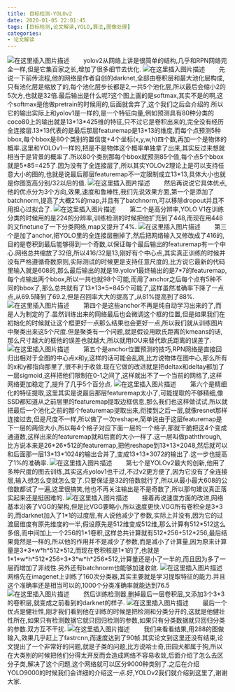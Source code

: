 ```yaml
---
title: 目标检测-YOLOv2
date: 2020-01-05 22:01:45
tags: [目标检测,论文解读,YOLO,算法,图像处理]
categories: 
- 论文解读
---
```

![在这里插入图片描述](0.png)
　　yolov2从网络上讲是很简单的结构,几乎和RPN网络完全一样,但是它集百家之长,增加了很多细节去优化.
![在这里插入图片描述](1.png)
　　先说一下前传流程,他的网络是作者自创的darknet,全部由卷积层和最大池化层构成,只有池化层是缩放了的,每个池化层步长都是2,一共5个池化层,所以最后会缩小2的5次方,也就是32倍.最后输出是什么呢?这个图上画的是softmax,其实不是的啊,这个softmax是他做pretrain的时候用的,后面就舍弃了,这个我们之后会介绍的.所以它的输出实际上和yolov1是一样的,是一个特征向量,例如预测具有80种分类的coco80上的输出就是13\*13\*425维的特征,只不过它是卷积出来的,完全没有经历全连接层.13\*13代表的是最后那层featuremap是13\*13的维度,而每个点预测5种bbox,每个bbox是80个类别的置信度+4个坐标(x,y,w,h)四个数,再加一个是物体的概率.这里和YOLOv1一样的,把是不是物体这个概率单独拿了出来,其实反过来想就相当于是背景的概率了.所以80个类别那每个bbox就预测85个值,每个点5个bbox就是5\*85=425了.因为没有了全连接层了,所以其实YOLOv2理论上是可以支持任意大小的图的,也就是说最后那层featuremap不一定限制成立13\*13,具体大小也就是你图宽高分别/32以后的值.
![在这里插入图片描述](2.png)
　　然后再说说它具体优点,他的优点分为3个方向,效果,速度和鲁棒性,我们先说效果方面,第一个是添加了batchnorm,提高了大概2%的map,并且有了batchnorm,可以移除dropout并且不用担心过拟合了.
![在这里插入图片描述](3.png)
　　第二个是高分辨率,YOLO V1在训练分类的时候用的是224的分辨率,训练检测的时候把他扩充到了448,而现在用448的又finetune了一下分类网络,map又提升了4%.
![在这里插入图片描述](4.png)
　　第三个是加了anchor,把YOLO里的全连接层删掉了,然后把网络输入又修改成了416的,目的是卷积到最后能够得到一个奇数,以保证每个最后输出的featuremap有一个中心.网络总共缩放了32倍,所以416/32是13,刚好有个中心点,其实真正训练的时候并没有严格遵循奇数原则,实际测试的时候更是支持任意尺度的,比方说它最新的代码里输入就是608的,那么最后输出的就是19.yolov1最终输出的是7\*7的featuremap,每个点输出两个bbox,所以一共也就98个可能,而用了anchor之后每个点有5种不同的bbox了,那么总共就有了13\*13\*5=845个可能了,这样虽然准确率下降了一点点,从69.5降到了69.2,但是召回率大大的提高了,从81%提高到了88%.
![在这里插入图片描述](5.png)
　　第四个是这些anchor不再是纯自动学习出来的了,而是人为制定的了.虽然训练出来的网络最后也会微调这个框的位置,但是如果我们在初始化的时候就让这个框更好一点那么结果也会更好一点,所以我们就从训练图片中聚类出来这5个尺度.但是聚类有一个问题,就是假设用欧氏距离的kmeans的话,那么尺寸越大的框他的误差也就越大,所以就用IOU来替代欧氏距离的误差了.
![在这里插入图片描述](6.png)
　　第五个是anchor位置预测的技巧,RPN网络是直接回归出相对于全图的中心点x和y,这样的话可能会乱跳,比方说物体在图中心,那么所有的x和y都指向那里了,很不利于收敛.现在它做的改进就是把deltax和deltay都加了一层sigmoid,这样把他们限制在0-1之间了,这样就出不了一个当前的网格了,这样网络更加稳定了,提升了几乎5个百分点.
![在这里插入图片描述](7.png)
　　第六个是精细化的特征提取,这里其实是说最后那层featuremap太小了,可能提取的不够精细,像SSD都知道从之前层里的featuremap提取边框信息,那么我们也这样做试试,所以就把最后一个池化之前的那个featuremap提取出来,衔接到之后一层,就像resnet那样连接过去,但是尺度不一样,所以做了一次reshape,简单说由于这层featuremap是下一层的两倍大小,所以每4个格子对应下面一层的一个格子,那就干脆把这4个变成通道数,这样出来的featuremap就和后面的大小一样了.这一层叫做paththrough,比方说本来是26\*26\*512的featuremap,把他reshape到13\*13\*2048,然后就可以和后面那一层13\*13\*1024的输出合并了,变成13\*13\*3072的输出了.这一步也提高了1%的准确率.
![在这里插入图片描述](8.png)
　　第七个是YOLOv2最大的创新,他用了多种尺度的图去训练,其实这点yolov1也干过,不过v2更方便了,因为它没有了全连接层,输入想怎么变就怎么变了.只要保证是32的倍数就行了,所以从最小最大608的公倍数都试了一遍,这里很搞笑,他也不再关注输出是不是奇数了,所以那句建议真正落实起来还是挺困难的.
![在这里插入图片描述](9.png)
　　接着再说速度方面的改进,网络基本沿袭了VGG的架构,但是比VGG要略小,所以速度更快.VGG所有卷积全是3\*3的,而darknet加入了1\*1的过度层,有人说他减少了参数,实际上并没有,因为它的过渡层维度有原先维度的一半,假设原先是512维变成512维,那么计算有512\*512这么多倍,而中间加上一个256的1\*1卷积,这样总共计算就有512\*256+512\*256,最后结果竟然是一样的,所以他的作用并不是减少了参数,而是减小了计算量,因为原来计算量是3\*3\*w\*h\*512\*512,而现在卷积核是1\*1的了,也就是1\*1\*w\*h\*512\*256+3\*3\*w\*h\*256\*512,计算量还是小了一半的,而且因为多了一层而增加了非线性.另外还有batchnorm也能够加速收敛.
![在这里插入图片描述](10.png)
　　网络先在imagenet上训练了160次分类器,其实主要就是学习提取特征的能力.并且这个准确率还是相当可以的,1000个分类准确率就能达到76.5
![在这里插入图片描述](11.png)
　　然后训练检测器,删掉最后一层卷积层,又添加3个3\*3的卷积层,就变成之前看到的darknet的样子.
![在这里插入图片描述](12.png)
　　最后一个优点是健壮性,刚才我们看到他在训练的时候是把检测和分类分开的,这就是他健壮性所在,如果只有检测数据它就只回归检测的参数,如果只有分类数据就只回归分类的参数.双方互不干扰.
![在这里插入图片描述](13.png)
　　我们来看看结果,用288的图做输入,效果几乎赶上了fastrcnn,而速度达到了90帧.其实论文到这里还没有结束,论文提出了一个非常好的问题,就是子类的问题,比方说哈士奇,田园犬都属于狗,所以在大类别的时候把他们分得太开反而会造成网络不容易收敛,后面介绍了怎么去区分子类,解决了这个问题,这个网络就可以区分9000种类别了.之后在介绍YOLO9000的时候我们会详细的介绍这一点.好,YOLOv2我们就介绍到这里了,谢谢大家.